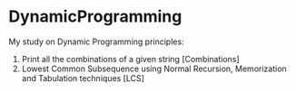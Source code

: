 # DynamicProgramming
My study on Dynamic Programming principles:<br>
1) Print all the combinations of a given string [Combinations]<br>
2) Lowest Common Subsequence using Normal Recursion, Memorization and Tabulation techniques [LCS]<br>
